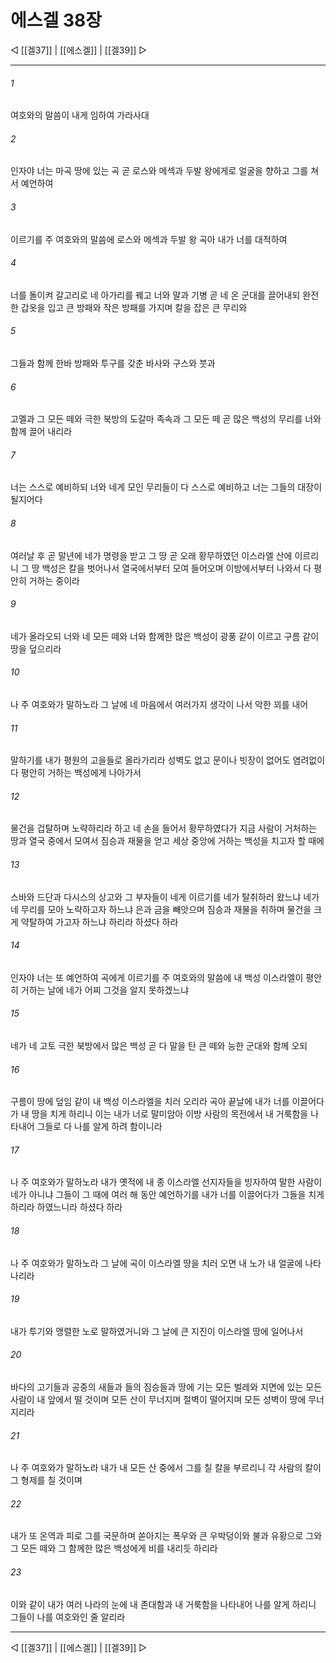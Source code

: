 ﻿# 에스겔 38장

◁ [[겔37]] | [[에스겔]] | [[겔39]] ▷
***

###### 1
여호와의 말씀이 내게 임하여 가라사대

###### 2
인자야 너는 마곡 땅에 있는 곡 곧 로스와 메섹과 두발 왕에게로 얼굴을 향하고 그를 쳐서 예언하여

###### 3
이르기를 주 여호와의 말씀에 로스와 메섹과 두발 왕 곡아 내가 너를 대적하여

###### 4
너를 돌이켜 갈고리로 네 아가리를 꿰고 너와 말과 기병 곧 네 온 군대를 끌어내되 완전한 갑옷을 입고 큰 방패와 작은 방패를 가지며 칼을 잡은 큰 무리와

###### 5
그들과 함께 한바 방패와 투구를 갖춘 바사와 구스와 붓과

###### 6
고멜과 그 모든 떼와 극한 북방의 도갈마 족속과 그 모든 떼 곧 많은 백성의 무리를 너와 함께 끌어 내리라

###### 7
너는 스스로 예비하되 너와 네게 모인 무리들이 다 스스로 예비하고 너는 그들의 대장이 될지어다

###### 8
여러날 후 곧 말년에 네가 명령을 받고 그 땅 곧 오래 황무하였던 이스라엘 산에 이르리니 그 땅 백성은 칼을 벗어나서 열국에서부터 모여 들어오며 이방에서부터 나와서 다 평안히 거하는 중이라

###### 9
네가 올라오되 너와 네 모든 떼와 너와 함께한 많은 백성이 광풍 같이 이르고 구름 같이 땅을 덮으리라

###### 10
나 주 여호와가 말하노라 그 날에 네 마음에서 여러가지 생각이 나서 악한 꾀를 내어

###### 11
말하기를 내가 평원의 고을들로 올라가리라 성벽도 없고 문이나 빗장이 없어도 염려없이 다 평안히 거하는 백성에게 나아가서

###### 12
물건을 겁탈하며 노략하리라 하고 네 손을 들어서 황무하였다가 지금 사람이 거처하는 땅과 열국 중에서 모여서 짐승과 재물을 얻고 세상 중앙에 거하는 백성을 치고자 할 때에

###### 13
스바와 드단과 다시스의 상고와 그 부자들이 네게 이르기를 네가 탈취하러 왔느냐 네가 네 무리를 모아 노략하고자 하느냐 은과 금을 빼앗으며 짐승과 재물을 취하며 물건을 크게 약탈하여 가고자 하느냐 하리라 하셨다 하라

###### 14
인자야 너는 또 예언하여 곡에게 이르기를 주 여호와의 말씀에 내 백성 이스라엘이 평안히 거하는 날에 네가 어찌 그것을 알지 못하겠느냐

###### 15
네가 네 고토 극한 북방에서 많은 백성 곧 다 말을 탄 큰 떼와 능한 군대와 함께 오되

###### 16
구름이 땅에 덮임 같이 내 백성 이스라엘을 치러 오리라 곡아 끝날에 내가 너를 이끌어다가 내 땅을 치게 하리니 이는 내가 너로 말미암아 이방 사람의 목전에서 내 거룩함을 나타내어 그들로 다 나를 알게 하려 함이니라

###### 17
나 주 여호와가 말하노라 내가 옛적에 내 종 이스라엘 선지자들을 빙자하여 말한 사람이 네가 아니냐 그들이 그 때에 여러 해 동안 예언하기를 내가 너를 이끌어다가 그들을 치게 하리라 하였느니라 하셨다 하라

###### 18
나 주 여호와가 말하노라 그 날에 곡이 이스라엘 땅을 치러 오면 내 노가 내 얼굴에 나타나리라

###### 19
내가 투기와 맹렬한 노로 말하였거니와 그 날에 큰 지진이 이스라엘 땅에 일어나서

###### 20
바다의 고기들과 공중의 새들과 들의 짐승들과 땅에 기는 모든 벌레와 지면에 있는 모든 사람이 내 앞에서 떨 것이며 모든 산이 무너지며 절벽이 떨어지며 모든 성벽이 땅에 무너지리라

###### 21
나 주 여호와가 말하노라 내가 내 모든 산 중에서 그를 칠 칼을 부르리니 각 사람의 칼이 그 형제를 칠 것이며

###### 22
내가 또 온역과 피로 그를 국문하며 쏟아지는 폭우와 큰 우박덩이와 불과 유황으로 그와 그 모든 떼와 그 함께한 많은 백성에게 비를 내리듯 하리라

###### 23
이와 같이 내가 여러 나라의 눈에 내 존대함과 내 거룩함을 나타내어 나를 알게 하리니 그들이 나를 여호와인 줄 알리라

***
◁ [[겔37]] | [[에스겔]] | [[겔39]] ▷